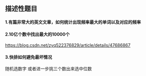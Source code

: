## 描述性题目

#### 1.有篇非常大的英文文章，如何统计出现频率最大的单词以及对应的频率


#### 2.10亿个数中找出最大的10000个
https://blog.csdn.net/zyq522376829/article/details/47686867

#### 3.快排如何避免最坏情况
随机选数字 或者进一步挑三个数出来选中位数


